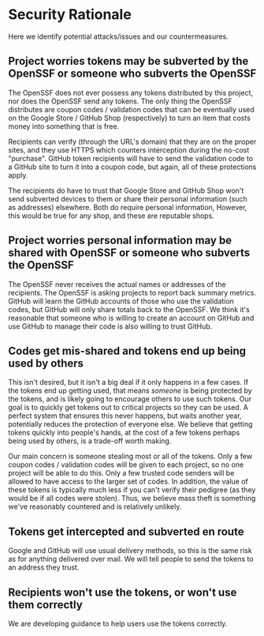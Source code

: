 # Security Rationale

Here we identify potential attacks/issues and our countermeasures.

## Project worries tokens may be subverted by the OpenSSF or someone who subverts the OpenSSF

The OpenSSF does not ever possess any tokens distributed by
this project, nor does the OpenSSF send any tokens.
The only thing the OpenSSF distributes are coupon codes / validation codes that
can be eventually used on the Google Store / GitHub Shop (respectively)
to turn an item that costs money into something that is free.

Recipients can verify (through the URL's domain) that they are on
the proper sites, and they use HTTPS which counters interception
during the no-cost "purchase". GitHub token recipients will have to
send the validation code to a GitHub site to turn it into a coupon code,
but again, all of these protections apply.

The recipients do have to trust that Google Store and GitHub Shop
won't send subverted devices to them or share their personal information
(such as addresses) elsewhere. Both do require personal information,
However, this would be true for any shop, and these are reputable shops.

## Project worries personal information may be shared with OpenSSF or someone who subverts the OpenSSF

The OpenSSF never receives the actual names or addresses
of the recipients. The OpenSSF is asking projects to report back
summary metrics. GitHub will learn the GitHub accounts of those who
use the validation codes, but GitHub will only share totals
back to the OpenSSF.
We think it's reasonable that someone who is willing to create an
account on GitHub and use GitHub to manage their code is also willing
to trust GitHub.

## Codes get mis-shared and tokens end up being used by others

This isn't desired, but it isn't a big deal if it only happens in a few cases.
If the tokens end up getting used, that means *someone* is
being protected by the tokens, and is likely going to encourage others to
use such tokens.
Our goal is to quickly get tokens out to critical projects so they can be used.
A perfect system that ensures this never happens, but waits another year,
potentially reduces the protection of everyone else.
We believe that getting tokens quickly into people's hands, at the cost
of a few tokens perhaps being used by others, is a trade-off worth making.

Our main concern is someone stealing most or all of the tokens.
Only a few coupon codes / validation codes will be given to each
project, so no one project will be able to do this.
Only a few trusted code senders will be allowed to have
access to the larger set of codes.
In addition, the value of these tokens is typically much less if you
can't verify their pedigree (as they would be if all codes were stolen).
Thus, we believe mass theft is something we've reasonably countered
and is relatively unlikely.

## Tokens get intercepted and subverted en route

Google and GitHub will use usual delivery methods, so this is the same
risk as for anything delivered over mail.
We will tell people to send the tokens to an address they trust.

## Recipients won't use the tokens, or won't use them correctly

We are developing guidance to help users use the tokens correctly.
